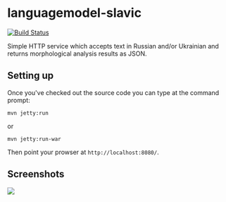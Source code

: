 languagemodel-slavic
====================
[![Build Status](https://api.travis-ci.org/intersystems-ru/languagemodel-slavic-service.png?branch=master)](https://travis-ci.org/intersystems-ru/languagemodel-slavic-service)

Simple HTTP service which accepts text in Russian and/or Ukrainian and returns morphological analysis results as JSON.

## Setting up
Once you've checked out the source code you can type at the command prompt:

```
mvn jetty:run
```

or

```
mvn jetty:run-war
```

Then point your prowser at `http://localhost:8080/`.

## Screenshots

![](http://intersystems-ru.github.io/languagemodel-slavic-service/analyzer.png)

